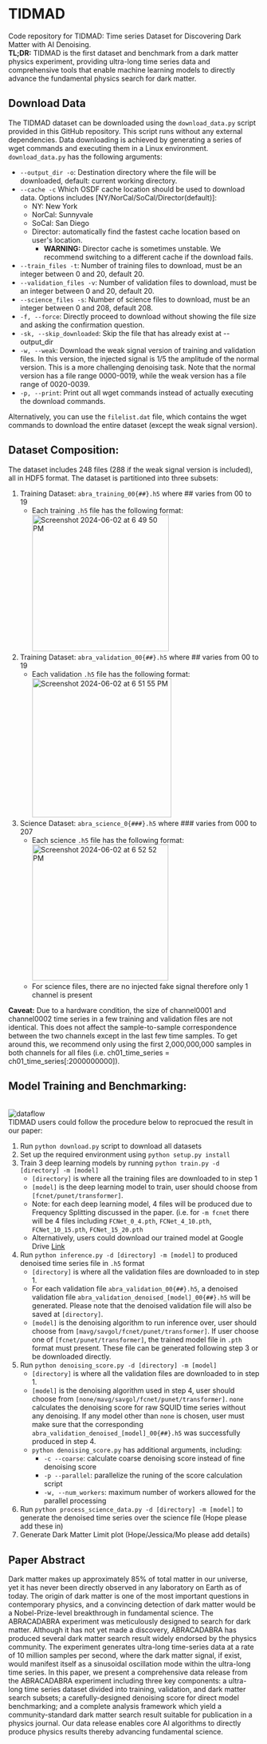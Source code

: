 # TIDMAD
Code repository for TIDMAD: Time series Dataset for Discovering Dark Matter with AI Denoising.<br>__TL;DR:__  TIDMAD is the first dataset and benchmark from a dark matter physics experiment, providing ultra-long time series data and comprehensive tools that enable machine learning models to directly advance the fundamental physics search for dark matter.

## Download Data
The TIDMAD dataset can be downloaded using the `download_data.py` script provided in this GitHub repository. This script runs without any external dependencies. Data downloading is achieved by generating a series of wget commands and executing them in a Linux environment. `download_data.py` has the following arguments:
* `--output_dir -o`: Destination directory where the file will be downloaded, default: current working directory.
* `--cache -c` Which OSDF cache location should be used to download data. Options includes [NY/NorCal/SoCal/Director(default)]:
  * NY: New York
  * NorCal: Sunnyvale
  * SoCal: San Diego
  * Director: automatically find the fastest cache location based on user's location.
     * **WARNING:** Director cache is sometimes unstable. We recommend switching to a different cache if the download fails.
* `--train_files -t`: Number of training files to download, must be an integer between 0 and 20, default 20.
* `--validation_files -v`: Number of validation files to download, must be an integer between 0 and 20, default 20.
* `--science_files -s`: Number of science files to download, must be an integer between 0 and 208, default 208.
* `-f, --force`: Directly proceed to download without showing the file size and asking the confirmation question.
* `-sk, --skip_downloaded`: Skip the file that has already exist at --output_dir
* `-w, --weak`: Download the weak signal version of training and validation files. In this version, the injected signal is 1/5 the amplitude of the normal version. This is a more challenging denoising task. Note that the normal version has a file range 0000-0019, while the weak version has a file range of 0020-0039.
* `-p, --print`: Print out all wget commands instead of actually executing the download commands.

Alternatively, you can use the `filelist.dat` file, which contains the wget commands to download the entire dataset (except the weak signal version).

## Dataset Composition:
The dataset includes 248 files (288 if the weak signal version is included), all in HDF5 format. The dataset is partitioned into three subsets:
1. Training Dataset: `abra_training_00{##}.h5` where ## varies from 00 to 19
   * Each training `.h5` file has the following format:<br><img width="274" alt="Screenshot 2024-06-02 at 6 49 50 PM" src="https://github.com/aobol/TIDMAD/assets/25975621/0f99b6e6-2f7c-4566-91e8-cc29985f32c2">
2. Training Dataset: `abra_validation_00{##}.h5` where ## varies from 00 to 19
   * Each validation `.h5` file has the following format:<br><img width="279" alt="Screenshot 2024-06-02 at 6 51 55 PM" src="https://github.com/aobol/TIDMAD/assets/25975621/fe466977-fe9c-46c2-8186-11986ed7a3c0">
2. Science Dataset: `abra_science_0{###}.h5` where ### varies from 000 to 207
   * Each science `.h5` file has the following format:<br><img width="273" alt="Screenshot 2024-06-02 at 6 52 52 PM" src="https://github.com/aobol/TIDMAD/assets/25975621/17f8ae17-6942-4840-a092-a6d268fc2d83">
   * For science files, there are no injected fake signal therefore only 1 channel is present

**Caveat:** Due to a hardware condition, the size of channel0001 and channel0002 time series in a few training and validation files are not identical. This does not affect the sample-to-sample correspondence between the two channels except in the last few time samples. To get around this, we recommend only using the first 2,000,000,000 samples in both channels for all files (i.e. ch01_time_series = ch01_time_series[:2000000000]).

## Model Training and Benchmarking:
<br>![dataflow](https://github.com/aobol/TIDMAD/assets/25975621/f9962719-8a65-4321-8c97-fea6d67f24b1)
<br>
TIDMAD users could follow the procedure below to reprocued the result in our paper:
1. Run `python download.py` script to download all datasets
2. Set up the required environment using `python setup.py install`
3. Train 3 deep learning models by running `python train.py -d [directory] -m [model]`
   * `[directory]` is where all the training files are downloaded to in step 1
   * `[model]` is the deep learning model to train, user should choose from `[fcnet/punet/transformer]`.
   * Note: for each deep learning model, 4 files will be produced due to Frequency Splitting discussed in the paper. (i.e. for `-m fcnet` there will be 4 files including `FCNet_0_4.pth`, `FCNet_4_10.pth`, `FCNet_10_15.pth`, `FCNet_15_20.pth`
   * Alternatively, users could download our trained model at Google Drive [Link](https://drive.google.com/drive/folders/16ORX1b2zo1_lOYYAcRBgddBuYImj0Bxs?usp=sharing)
4. Run `python inference.py -d [directory] -m [model]` to produced denoised time series file in `.h5` format
   * `[directory]` is where all the validation files are downloaded to in step 1.
   * For each validation file `abra_validation_00{##}.h5`, a denoised validation file `abra_validation_denoised_[model]_00{##}.h5` will be generated. Please note that the denoised validation file will also be saved at `[directory]`.
   * `[model]` is the denoising algorithm to run inference over, user should choose from `[mavg/savgol/fcnet/punet/transformer]`. If user choose one of `[fcnet/punet/transformer]`, the trained model file in `.pth` format must present. These file can be generated following step 3 or be downloaded directly.
5. Run `python denoising_score.py -d [directory] -m [model]`
   * `[directory]` is where all the validation files are downloaded to in step 1.
   * `[model]` is the denoising algorithm used in step 4, user should choose from `[none/mavg/savgol/fcnet/punet/transformer]`. `none` calculates the denoising score for raw SQUID time series without any denoising. If any model other than `none` is chosen, user must make sure that the corresponding `abra_validation_denoised_[model]_00{##}.h5` was successfully produced in step 4.
   * `python denoising_score.py` has additional arguments, including:
       * `-c --coarse`: calculate coarse denoising score instead of fine denoising score
       * `-p --parallel`: parallelize the runing of the score calculation script
       * `-w, --num_workers`: maximum number of workers allowed for the parallel processing 
7. Run `python process_science_data.py -d [directory] -m [model]` to generate the denoised time series over the science file (Hope please add these in)
8. Generate Dark Matter Limit plot  (Hope/Jessica/Mo please add details)


## Paper Abstract
Dark matter makes up approximately 85\% of total matter in our universe, yet it has never been directly observed in any laboratory on Earth as of today. The origin of dark matter is one of the most important questions in contemporary physics, and a convincing detection of dark matter would be a Nobel-Prize-level breakthrough in fundamental science. The ABRACADABRA experiment was meticulously designed to search for dark matter. Although it has not yet made a discovery, ABRACADABRA has produced several dark matter search result widely endorsed by the physics community. The experiment generates ultra-long time-series data at a rate of 10 million samples per second, where the dark matter signal, if exist, would manifest  itself as a sinusoidal oscillation mode within the ultra-long time series. In this paper, we present a comprehensive data release from the ABRACADABRA experiment including three key components: a ultra-long time series dataset divided into training, validation, and dark matter search subsets; a carefully-designed denoising score for direct model benchmarking; and a complete analysis framework which yield a community-standard dark matter search result suitable for publication in a physics journal. Our data release enables core AI algorithms to directly produce physics results thereby advancing fundamental science.

